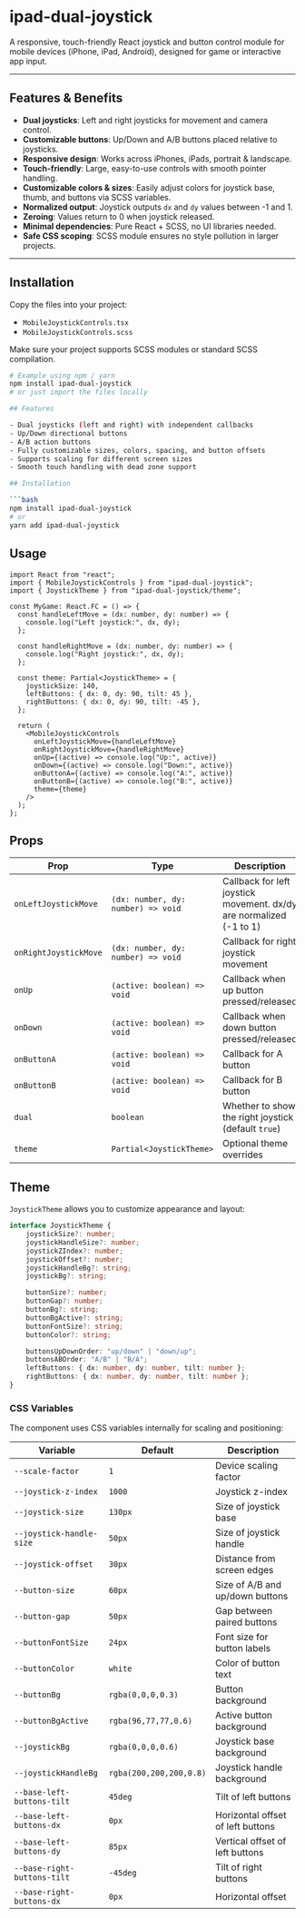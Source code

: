 # ipad-dual-joystick

A responsive, touch-friendly React joystick and button control module for mobile devices (iPhone, iPad, Android), designed for game or interactive app input.

---

## Features & Benefits

- **Dual joysticks**: Left and right joysticks for movement and camera control.
- **Customizable buttons**: Up/Down and A/B buttons placed relative to joysticks.
- **Responsive design**: Works across iPhones, iPads, portrait & landscape.
- **Touch-friendly**: Large, easy-to-use controls with smooth pointer handling.
- **Customizable colors & sizes**: Easily adjust colors for joystick base, thumb, and buttons via SCSS variables.
- **Normalized output**: Joystick outputs `dx` and `dy` values between -1 and 1.
- **Zeroing**: Values return to 0 when joystick released.
- **Minimal dependencies**: Pure React + SCSS, no UI libraries needed.
- **Safe CSS scoping**: SCSS module ensures no style pollution in larger projects.

---

## Installation

Copy the files into your project:

- `MobileJoystickControls.tsx`
- `MobileJoystickControls.scss`

Make sure your project supports SCSS modules or standard SCSS compilation.

```bash
# Example using npm / yarn
npm install ipad-dual-joystick
# or just import the files locally

## Features

- Dual joysticks (left and right) with independent callbacks
- Up/Down directional buttons
- A/B action buttons
- Fully customizable sizes, colors, spacing, and button offsets
- Supports scaling for different screen sizes
- Smooth touch handling with dead zone support

## Installation

```bash
npm install ipad-dual-joystick
# or
yarn add ipad-dual-joystick
```

## Usage

```tsx
import React from "react";
import { MobileJoystickControls } from "ipad-dual-joystick";
import { JoystickTheme } from "ipad-dual-joystick/theme";

const MyGame: React.FC = () => {
  const handleLeftMove = (dx: number, dy: number) => {
    console.log("Left joystick:", dx, dy);
  };

  const handleRightMove = (dx: number, dy: number) => {
    console.log("Right joystick:", dx, dy);
  };

  const theme: Partial<JoystickTheme> = {
    joystickSize: 140,
    leftButtons: { dx: 0, dy: 90, tilt: 45 },
    rightButtons: { dx: 0, dy: 90, tilt: -45 },
  };

  return (
    <MobileJoystickControls
      onLeftJoystickMove={handleLeftMove}
      onRightJoystickMove={handleRightMove}
      onUp={(active) => console.log("Up:", active)}
      onDown={(active) => console.log("Down:", active)}
      onButtonA={(active) => console.log("A:", active)}
      onButtonB={(active) => console.log("B:", active)}
      theme={theme}
    />
  );
};
```

## Props

| Prop | Type | Description |
|------|------|-------------|
| `onLeftJoystickMove` | `(dx: number, dy: number) => void` | Callback for left joystick movement. dx/dy are normalized (-1 to 1) |
| `onRightJoystickMove` | `(dx: number, dy: number) => void` | Callback for right joystick movement |
| `onUp` | `(active: boolean) => void` | Callback when up button pressed/released |
| `onDown` | `(active: boolean) => void` | Callback when down button pressed/released |
| `onButtonA` | `(active: boolean) => void` | Callback for A button |
| `onButtonB` | `(active: boolean) => void` | Callback for B button |
| `dual` | `boolean` | Whether to show the right joystick (default `true`) |
| `theme` | `Partial<JoystickTheme>` | Optional theme overrides |

## Theme

`JoystickTheme` allows you to customize appearance and layout:

```ts
interface JoystickTheme {
    joystickSize?: number;
    joystickHandleSize?: number;
    joystickZIndex?: number;
    joystickOffset?: number;
    joystickHandleBg?: string;
    joystickBg?: string;

    buttonSize?: number;
    buttonGap?: number;
    buttonBg?: string;
    buttonBgActive?: string;
    buttonFontSize?: string;
    buttonColor?: string;

    buttonsUpDownOrder: "up/down" | "down/up";
    buttonsABOrder: "A/B" | "B/A";
    leftButtons: { dx: number, dy: number, tilt: number };
    rightButtons: { dx: number, dy: number, tilt: number };
}
```

### CSS Variables

The component uses CSS variables internally for scaling and positioning:

| Variable | Default | Description |
|----------|---------|-------------|
| `--scale-factor` | `1` | Device scaling factor |
| `--joystick-z-index` | `1000` | Joystick z-index |
| `--joystick-size` | `130px` | Size of joystick base |
| `--joystick-handle-size` | `50px` | Size of joystick handle |
| `--joystick-offset` | `30px` | Distance from screen edges |
| `--button-size` | `60px` | Size of A/B and up/down buttons |
| `--button-gap` | `50px` | Gap between paired buttons |
| `--buttonFontSize` | `24px` | Font size for button labels |
| `--buttonColor` | `white` | Color of button text |
| `--buttonBg` | `rgba(0,0,0,0.3)` | Button background |
| `--buttonBgActive` | `rgba(96,77,77,0.6)` | Active button background |
| `--joystickBg` | `rgba(0,0,0,0.6)` | Joystick base background |
| `--joystickHandleBg` | `rgba(200,200,200,0.8)` | Joystick handle background |
| `--base-left-buttons-tilt` | `45deg` | Tilt of left buttons |
| `--base-left-buttons-dx` | `0px` | Horizontal offset of left buttons |
| `--base-left-buttons-dy` | `85px` | Vertical offset of left buttons |
| `--base-right-buttons-tilt` | `-45deg` | Tilt of right buttons |
| `--base-right-buttons-dx` | `0px` | Horizontal offset
